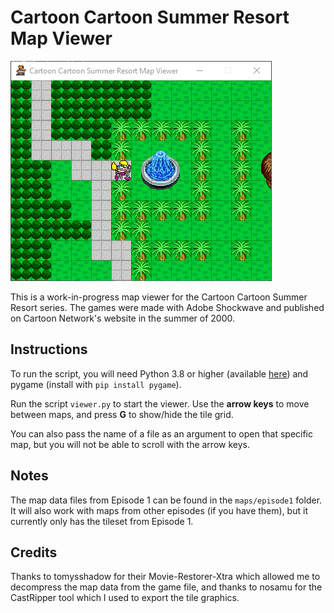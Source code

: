 # Cartoon Cartoon Summer Resort Map Viewer

![A screenshot of the map viewer](./resources/screenshot.png)

This is a work-in-progress map viewer for the Cartoon Cartoon Summer Resort series. The games were made with Adobe Shockwave and published on Cartoon Network's website in the summer of 2000.

## Instructions
To run the script, you will need Python 3.8 or higher (available [here](https://www.python.org/downloads/)) and pygame (install with <code>pip install pygame</code>).

Run the script <code>viewer.py</code> to start the viewer. Use the **arrow keys** to move between maps, and press **G** to show/hide the tile grid.

You can also pass the name of a file as an argument to open that specific map, but you will not be able to scroll with the arrow keys.

## Notes
The map data files from Episode 1 can be found in the <code>maps/episode1</code> folder. It will also work with maps from other episodes (if you have them), but it currently only has the tileset from Episode 1.

## Credits
Thanks to tomysshadow for their Movie-Restorer-Xtra which allowed me to decompress the map data from the game file, and thanks to nosamu for the CastRipper tool which I used to export the tile graphics.
